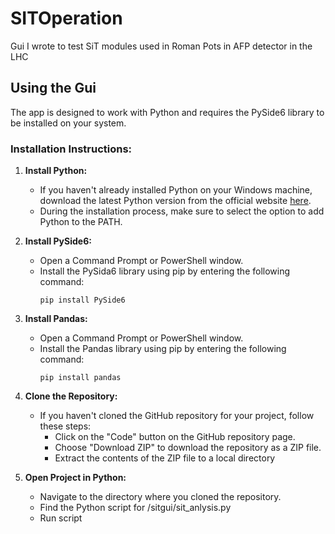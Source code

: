 # SITOperation
Gui I wrote to test SiT modules used in Roman Pots in AFP detector in the  LHC

## Using the Gui

The app is designed to work with Python and requires the PySide6 library to be installed on your system.

### Installation Instructions:
1. **Install Python:**
   - If you haven't already installed Python on your Windows machine, download the latest Python version from the official website [here](https://www.python.org/downloads/).
   - During the installation process, make sure to select the option to add Python to the PATH.

2. **Install PySide6:**
   - Open a Command Prompt or PowerShell window.
   - Install the PySida6 library using pip by entering the following command:
     ```
     pip install PySide6
3. **Install Pandas:**
   - Open a Command Prompt or PowerShell window.
   - Install the Pandas library using pip by entering the following command:
     ```
     pip install pandas

4. **Clone the Repository:**
   - If you haven't cloned the GitHub repository for your project, follow these steps:
     - Click on the "Code" button on the GitHub repository page.
     - Choose "Download ZIP" to download the repository as a ZIP file.
     - Extract the contents of the ZIP file to a local directory
     
5. **Open Project in Python:**
   - Navigate to the directory where you cloned the repository.
   - Find the Python script for /sitgui/sit_anlysis.py
   - Run script
